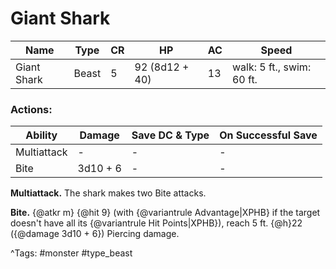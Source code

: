# Giant Shark

| Name | Type | CR | HP | AC | Speed |
|------|------|----|----|----|-------|
| Giant Shark | Beast | 5 | 92 (8d12 + 40) | 13 | walk: 5 ft., swim: 60 ft. |

### Actions:

| Ability | Damage | Save DC & Type | On Successful Save |
|---------|--------|----------------|--------------------|
| Multiattack | - | - | - |
| Bite | 3d10 + 6 | - | - |


**Multiattack.** The shark makes two Bite attacks.

**Bite.** {@atkr m} {@hit 9} (with {@variantrule Advantage|XPHB} if the target doesn't have all its {@variantrule Hit Points|XPHB}), reach 5 ft. {@h}22 ({@damage 3d10 + 6}) Piercing damage.

^Tags: #monster #type_beast
